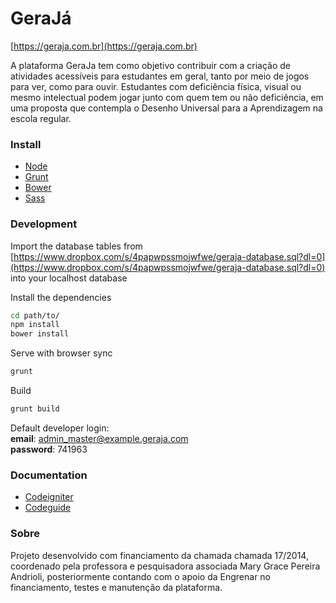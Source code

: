 # GeraJá #

[https://geraja.com.br](https://geraja.com.br)

A plataforma GeraJa tem como objetivo contribuir com a criação de atividades acessíveis para estudantes em geral, tanto por meio de jogos para ver, como para ouvir. Estudantes com deficiência física, visual ou mesmo intelectual podem jogar junto com quem tem ou não deficiência, em uma proposta que contempla o Desenho Universal para a Aprendizagem na escola regular.

### Install ###

* [Node](https://nodejs.org)
* [Grunt](https://gruntjs.com)
* [Bower](https://bower.io)
* [Sass](http://sass-lang.com/)

### Development ###

Import the database tables from [https://www.dropbox.com/s/4papwpssmojwfwe/geraja-database.sql?dl=0](https://www.dropbox.com/s/4papwpssmojwfwe/geraja-database.sql?dl=0) into your localhost database

Install the dependencies
```bash
cd path/to/
npm install
bower install
```

Serve with browser sync
```bash
grunt
```

Build
```bash
grunt build
```

Default developer login:  
**email**: admin_master@example.geraja.com  
**password**: 741963  

### Documentation ###

* [Codeigniter](http://www.codeigniter.com/user_guide)
* [Codeguide](http://codeguide.co/)

### Sobre ###
Projeto desenvolvido com financiamento da chamada chamada 17/2014, coordenado pela professora e pesquisadora associada Mary Grace Pereira Andrioli, posteriormente contando com o apoio da Engrenar no financiamento, testes e manutenção da plataforma.
